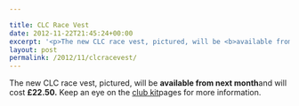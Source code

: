```yaml
---

title: CLC Race Vest
date: 2012-11-22T21:45:24+00:00
excerpt: '<p>The new CLC race vest, pictured, will be <b>available from next month</b>and will cost <b>£22.50. </b>Keep an eye on the <a href="index.php?option=com_content&amp;view=article&amp;id=314&amp;Itemid=78" target="_blank" rel="nofollow">club kit</a>pages for more information.</p>'
layout: post
permalink: /2012/11/clcracevest/
---
```

</p> 

The new CLC race vest, pictured, will be **available from next month**and will cost **£22.50.** Keep an eye on the <a href="index.php?option=com_content&view=article&id=314&Itemid=78" target="_blank" rel="nofollow">club kit</a>pages for more information.